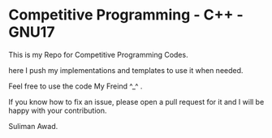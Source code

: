 # Competitive Programming - C++ - GNU17
This is my Repo for Competitive Programming Codes.

here I push my implementations and templates to use it when needed.

Feel free to use the code My Freind ^_^ .

If you know how to fix an issue, please open a pull request for it and I will be happy with your contribution.

Suliman Awad.
